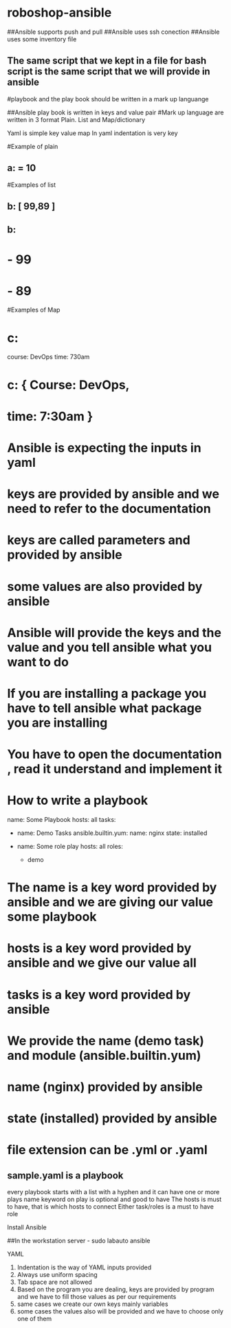 # roboshop-ansible

##Ansible supports push and pull
##Ansible uses ssh conection
##Ansible uses some inventory file
## The same script that we kept in a file for bash script is the same script that we will provide in ansible
#playbook and the play book should be written in a mark up languange

##Ansible play book is written in keys and value pair
#Mark up language are written in 3 format Plain. List and  Map/dictionary

Yaml is simple key value map
In yaml indentation is very key

#Example of plain
## a: = 10

#Examples of list
## b: [ 99,89 ]
## b: 
#  - 99
#  - 89

#Examples of Map
# c:
  course: DevOps
  time: 730am

# c: { Course: DevOps,
# time: 7:30am }

# Ansible is expecting the inputs in yaml 
# keys are provided by ansible and we need to refer to the documentation 
# keys are called parameters and provided by ansible
# some values are also provided by ansible
# Ansible will provide the keys and the value and you tell ansible what you want to do 
# If you are installing a package you have to tell ansible what package you are installing
# You have to open the documentation , read it understand and implement it

# How to write a playbook
name: Some Playbook
hosts: all
tasks:
  - name: Demo Tasks
    ansible.builtin.yum:
      name: nginx
      state: installed

 - name: Some role play
   hosts: all
   roles:
     - demo


# The name is a key word provided by ansible and we are giving our value some playbook
# hosts is a key word provided by ansible and we give our value all
# tasks is a key word provided by ansible
# We provide the name (demo task) and module (ansible.builtin.yum)
# name (nginx) provided by ansible
# state (installed) provided by ansible

# file extension can be .yml or .yaml

## sample.yaml is a playbook
   every playbook starts with a list with a hyphen and it can have one or more plays
   name keyword on play is optional and good to have 
   The hosts is must to have, that is which hosts to connect
   Either task/roles is a must to have role 


Install Ansible   


##In the workstation server - sudo labauto ansible

YAML
1. Indentation is the way of YAML inputs provided
2. Always use uniform spacing
3. Tab space are not allowed
4. Based on the program you are dealing, keys are provided by program and we have to fill those values as per our requirements
5. same cases we create our own keys mainly variables
6. some cases the values also will be provided and we have to choose only one of them